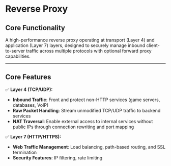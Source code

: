 # Reverse Proxy

## Core Functionality  
A high-performance reverse proxy operating at transport (Layer 4) and application (Layer 7) layers, designed to securely manage inbound client-to-server traffic across multiple protocols with optional forward proxy capabilities.

---

## Core Features  
✅ **Layer 4 (TCP/UDP):**  
- **Inbound Traffic**: Front and protect non-HTTP services (game servers, databases, VoIP)  
- **Raw Packet Handling**: Stream unmodified TCP/UDP traffic to backend services  
- **NAT Traversal**: Enable external access to internal services without public IPs through connection rewriting and port mapping  

✅ **Layer 7 (HTTP/HTTPS):**  
- **Web Traffic Management**: Load balancing, path-based routing, and SSL termination  
- **Security Features**: IP filtering, rate limiting
